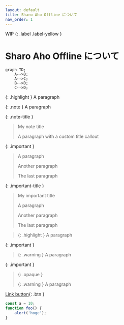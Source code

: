 ```yaml
---
layout: default
title: Sharo Aho Offline について
nav_order: 1
---
```


WIP
{: .label .label-yellow }

# Sharo Aho Offline について

```mermaid
graph TD;
    A-->B;
    A-->C;
    B-->D;
    C-->D;
```

{: .highlight }
A paragraph

{: .note }
A paragraph

{: .note-title }
> My note title
>
> A paragraph with a custom title callout

{: .important }
> A paragraph
>
> Another paragraph
>
> The last paragraph

{: .important-title }
> My important title
>
> A paragraph
>
> Another paragraph
>
> The last paragraph

> {: .highlight }
  A paragraph

{: .important }
> {: .warning }
> A paragraph

{: .important }
> {: .opaque }
> <div markdown="block">
> {: .warning }
> A paragraph
> </div>

[Link button](http://example.com/){: .btn }

```javascript
const a = 10;
function foo() {
    alert('hoge');
}
```
